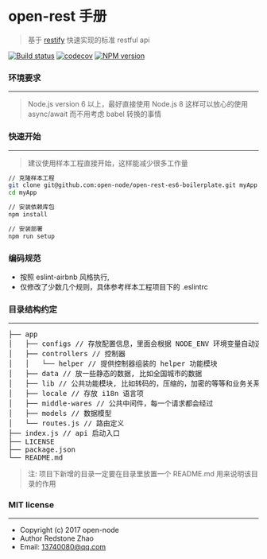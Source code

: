 # open-rest 手册

> 基于 [restify](https://github.com/restify/node-restify) 快速实现的标准 restful api

[![Build status](https://api.travis-ci.org/open-node/open-rest.svg?branch=master)](https://travis-ci.org/open-node/open-rest)
[![codecov](https://codecov.io/gh/open-node/open-rest/branch/master/graph/badge.svg)](https://codecov.io/gh/open-node/open-rest)
[![NPM version](https://img.shields.io/npm/v/open-rest.svg?style=flat-square)](https://www.npmjs.com/package/open-rest)


### 环境要求
------------------------------
> Node.js version 6 以上，最好直接使用 Node.js 8 这样可以放心的使用 async/await 而不用考虑 babel 转换的事情


### 快速开始
------------------------------
> 建议使用样本工程直接开始，这样能减少很多工作量

```bash
// 克隆样本工程
git clone git@github.com:open-node/open-rest-es6-boilerplate.git myApp
cd myApp

// 安装依赖库包
npm install

// 安装部署
npm run setup

```


### 编码规范
- 按照 eslint-airbnb 风格执行,
- 仅修改了少数几个规则，具体参考样本工程项目下的 .eslintrc

### 目录结构约定
------------------------------
<pre>
├── app
│   ├── configs // 存放配置信息，里面会根据 NODE_ENV 环境变量自动选择要加载的配置信息
│   ├── controllers // 控制器
│   │   └── helper // 提供控制器组装的 helper 功能模块
│   ├── data // 放一些静态的数据, 比如全国城市的数据
│   ├── lib // 公共功能模块, 比如转码的，压缩的，加密的等等和业务关系不大的，通用性的函数
│   ├── locale // 存放 i18n 语言项
│   ├── middle-wares // 公共中间件，每一个请求都会经过
│   ├── models // 数据模型
│   └── routes.js // 路由定义
├── index.js // api 启动入口
├── LICENSE
├── package.json
└── README.md
</pre>

> 注: 项目下新增的目录一定要在目录里放置一个 README.md 用来说明该目录的作用


### MIT license
-------------------------------

* Copyright (c) 2017 open-node
* Author Redstone Zhao
* Email: 13740080@qq.com

